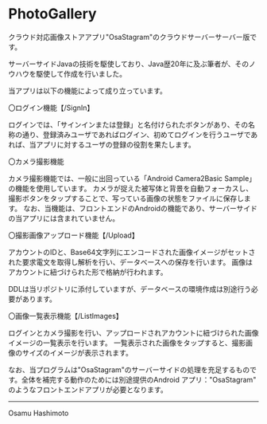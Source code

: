 # PhotoGallery
クラウド対応画像ストアアプリ"OsaStagram"のクラウドサーバーサーバー版です。

サーバーサイドJavaの技術を駆使しており、Java歴20年に及ぶ筆者が、そのノウハウを駆使して作成を行いました。

当アプリは以下の機能によって成り立っています。

〇ログイン機能【/SignIn】

ログインでは、「サインインまたは登録」と名付けられたボタンがあり、その名称の通り、登録済みユーザであればログイン、初めてログインを行うユーザであれば、当アプリに対するユーザの登録の役割を果たします。

〇カメラ撮影機能

カメラ撮影機能では、一般に出回っている「Android Camera2Basic Sample」の機能を使用しています。
カメラが捉えた被写体と背景を自動フォーカスし、撮影ボタンをタップすることで、写っている画像の状態をファイルに保存します。
なお、当機能は、フロントエンドのAndroidの機能であり、サーバーサイドの当アプリには含まれていません。

〇撮影画像アップロード機能【/Upload】

アカウントのIDと、Base64文字列にエンコードされた画像イメージがセットされた要求電文を取得し解析を行い、データベースへの保存を行います。
画像はアカウントに紐づけられた形で格納が行われます。

DDLは当リポジトリに添付していますが、データベースの環境作成は別途行う必要があります。

〇画像一覧表示機能【/ListImages】

ログインとカメラ撮影を行い、アップロードされアカウントに紐づけられた画像イメージの一覧表示を行います。
一覧表示された画像をタップすると、撮影画像のサイズのイメージが表示されます。


なお、当プログラムは"OsaStagram"のサーバーサイドの処理を充足するものです。全体を補完する動作のためには別途提供のAndroid アプリ："OsaStagram" のようなフロントエンドアプリが必要となります。

-----------------
Osamu Hashimoto
